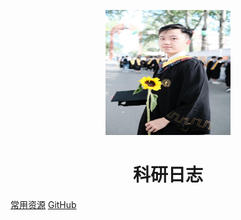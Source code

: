 <p align="center">
<img src="./images/log.png" width="200" height="200"/>
</p>
<h1 align="center">科研日志</h1>

[常用资源](https://www.baidu.com)
[GitHub](https://github.com/WengLean/wenglean.github.io)